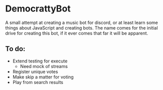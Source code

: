 # DemocrattyBot
A small attempt at creating a music bot for discord, or at least learn some things about JavaScript and creating bots. The name comes for the initial drive for creating this bot, if it ever comes that far it will be apparent.

## To do:
- Extend testing for execute
    - Need mock of streams
- Register unique votes
- Make skip a matter for voting
- Play from search results
